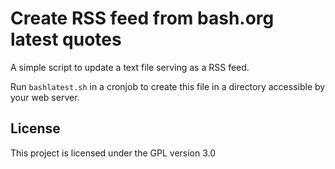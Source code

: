 # Create RSS feed from bash.org latest quotes
A simple script to update a text file serving as a RSS feed.

Run ``bashlatest.sh`` in a cronjob to create this file in a directory accessible by your web server.

## License
This project is licensed under the GPL version 3.0
